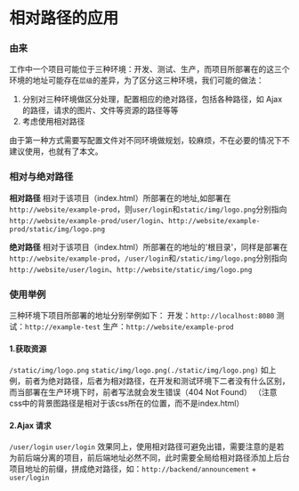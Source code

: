 # 相对路径的应用

### 由来

工作中一个项目可能位于三种环境：开发、测试、生产，而项目所部署在的这三个环境的地址可能存在`层级`的差异，为了区分这三种环境，我们可能的做法：

1. 分别对三种环境做区分处理，配置相应的绝对路径，包括各种路径，如 Ajax 的路径，请求的图片、文件等资源的路径等等
2. 考虑使用相对路径

由于第一种方式需要写配置文件对不同环境做规划，较麻烦，不在必要的情况下不建议使用，也就有了本文。

### 相对与绝对路径

**相对路径** 相对于该项目（index.html）所部署在的地址,如部署在`http://website/example-prod`，则`user/login`和`static/img/logo.png`分别指向`http://website/example-prod/user/login`、`http://website/example-prod/static/img/logo.png`

**绝对路径** 相对于该项目（index.html）所部署在的地址的'根目录'，同样是部署在`http://website/example-prod`，`/user/login`和`/static/img/logo.png`分别指向`http://website/user/login`、`http://website/static/img/logo.png`

### 使用举例

三种环境下项目所部署的地址分别举例如下：
开发：`http://localhost:8080`
测试：`http://example-test`
生产：`http://website/example-prod`

#### 1.获取资源

`/static/img/logo.png`
`static/img/logo.png(./static/img/logo.png)`
如上例，前者为绝对路径，后者为相对路径，在开发和测试环境下二者没有什么区别，而当部署在生产环境下时，前者写法就会发生错误（404 Not Found）
（注意css中的背景图路径是相对于该css所在的位置，而不是index.html）

#### 2.Ajax 请求

`/user/login`
`user/login`
效果同上，使用相对路径可避免出错，需要注意的是若为前后端分离的项目，前后端地址必然不同，此时需要全局给相对路径添加上后台项目地址的前缀，拼成绝对路径，如：`http://backend/announcement` + `user/login`

